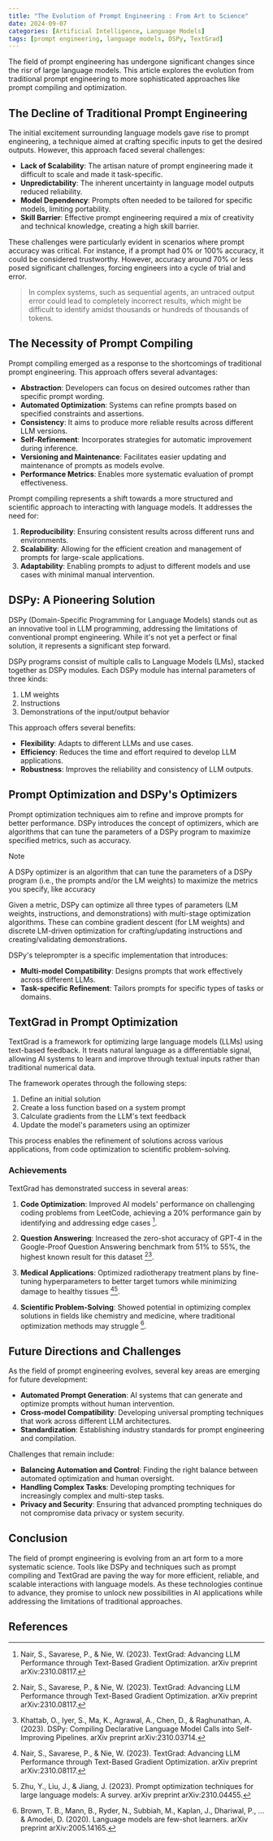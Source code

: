 ```yaml
---
title: "The Evolution of Prompt Engineering : From Art to Science"
date: 2024-09-07
categories: [Artificial Intelligence, Language Models]
tags: [prompt engineering, language models, DSPy, TextGrad]
---
```



The field of prompt engineering has undergone significant changes since the risr of large language models. This article explores the evolution from traditional prompt engineering to more sophisticated approaches like prompt compiling and optimization.

## The Decline of Traditional Prompt Engineering

The initial excitement surrounding language models gave rise to prompt engineering, a technique aimed at crafting specific inputs to get the desired outputs. However, this approach faced several challenges:

- **Lack of Scalability**: The artisan nature of prompt engineering made it difficult to scale and made it task-specific.
- **Unpredictability**: The inherent uncertainty in language model outputs reduced reliability.
- **Model Dependency**: Prompts often needed to be tailored for specific models, limiting portability.
- **Skill Barrier**: Effective prompt engineering required a mix of creativity and technical knowledge, creating a high skill barrier.

These challenges were particularly evident in scenarios where prompt accuracy was critical. For instance, if a prompt had 0% or 100% accuracy, it could be considered trustworthy. However, accuracy around 70% or less posed significant challenges, forcing engineers into a cycle of trial and error.

> In complex systems, such as sequential agents, an untraced output error could lead to completely incorrect results, which might be difficult to identify amidst thousands or hundreds of thousands of tokens.

## The Necessity of Prompt Compiling

Prompt compiling emerged as a response to the shortcomings of traditional prompt engineering. This approach offers several advantages:

- **Abstraction**: Developers can focus on desired outcomes rather than specific prompt wording.
- **Automated Optimization**: Systems can refine prompts based on specified constraints and assertions.
- **Consistency**: It aims to produce more reliable results across different LLM versions.
- **Self-Refinement**: Incorporates strategies for automatic improvement during inference.
- **Versioning and Maintenance**: Facilitates easier updating and maintenance of prompts as models evolve.
- **Performance Metrics**: Enables more systematic evaluation of prompt effectiveness.

Prompt compiling represents a shift towards a more structured and scientific approach to interacting with language models. It addresses the need for:

1. **Reproducibility**: Ensuring consistent results across different runs and environments.
2. **Scalability**: Allowing for the efficient creation and management of prompts for large-scale applications.
3. **Adaptability**: Enabling prompts to adjust to different models and use cases with minimal manual intervention.

## DSPy: A Pioneering Solution

DSPy (Domain-Specific Programming for Language Models) stands out as an innovative tool in LLM programming, addressing the limitations of conventional prompt engineering. While it's not yet a perfect or final solution, it represents a significant step forward.

DSPy programs consist of multiple calls to Language Models (LMs), stacked together as DSPy modules. Each DSPy module has internal parameters of three kinds:

1. LM weights
2. Instructions
3. Demonstrations of the input/output behavior

This approach offers several benefits:

- **Flexibility**: Adapts to different LLMs and use cases.
- **Efficiency**: Reduces the time and effort required to develop LLM applications.
- **Robustness**: Improves the reliability and consistency of LLM outputs.

## Prompt Optimization and DSPy's Optimizers

Prompt optimization techniques aim to refine and improve prompts for better performance. DSPy introduces the concept of optimizers, which are algorithms that can tune the parameters of a DSPy program to maximize specified metrics, such as accuracy.

> [!NOTE]
> A DSPy optimizer is an algorithm that can tune the parameters of a DSPy program (i.e., the prompts and/or the LM weights) to maximize the metrics you specify, like accuracy

Given a metric, DSPy can optimize all three types of parameters (LM weights, instructions, and demonstrations) with multi-stage optimization algorithms. These can combine gradient descent (for LM weights) and discrete LM-driven optimization for crafting/updating instructions and creating/validating demonstrations.

DSPy's teleprompter is a specific implementation that introduces:

- **Multi-model Compatibility**: Designs prompts that work effectively across different LLMs.
- **Task-specific Refinement**: Tailors prompts for specific types of tasks or domains.

## TextGrad in Prompt Optimization

TextGrad is a framework for optimizing large language models (LLMs) using text-based feedback. It treats natural language as a differentiable signal, allowing AI systems to learn and improve through textual inputs rather than traditional numerical data.

The framework operates through the following steps:

1. Define an initial solution
2. Create a loss function based on a system prompt
3. Calculate gradients from the LLM's text feedback
4. Update the model's parameters using an optimizer

This process enables the refinement of solutions across various applications, from code optimization to scientific problem-solving.

### Achievements

TextGrad has demonstrated success in several areas:

1. **Code Optimization**: Improved AI models' performance on challenging coding problems from LeetCode, achieving a 20% performance gain by identifying and addressing edge cases [^1].

2. **Question Answering**: Increased the zero-shot accuracy of GPT-4 in the Google-Proof Question Answering benchmark from 51% to 55%, the highest known result for this dataset [^1][^2].

3. **Medical Applications**: Optimized radiotherapy treatment plans by fine-tuning hyperparameters to better target tumors while minimizing damage to healthy tissues [^1][^3].

4. **Scientific Problem-Solving**: Showed potential in optimizing complex solutions in fields like chemistry and medicine, where traditional optimization methods may struggle [^4].

## Future Directions and Challenges

As the field of prompt engineering evolves, several key areas are emerging for future development:

- **Automated Prompt Generation**: AI systems that can generate and optimize prompts without human intervention.
- **Cross-model Compatibility**: Developing universal prompting techniques that work across different LLM architectures.
- **Standardization**: Establishing industry standards for prompt engineering and compilation.

Challenges that remain include:

- **Balancing Automation and Control**: Finding the right balance between automated optimization and human oversight.
- **Handling Complex Tasks**: Developing prompting techniques for increasingly complex and multi-step tasks.
- **Privacy and Security**: Ensuring that advanced prompting techniques do not compromise data privacy or system security.

## Conclusion

The field of prompt engineering is evolving from an art form to a more systematic science. Tools like DSPy and techniques such as prompt compiling and TextGrad are paving the way for more efficient, reliable, and scalable interactions with language models. As these technologies continue to advance, they promise to unlock new possibilities in AI applications while addressing the limitations of traditional approaches.

## References

[^1]: Nair, S., Savarese, P., & Nie, W. (2023). TextGrad: Advancing LLM Performance through Text-Based Gradient Optimization. arXiv preprint arXiv:2310.08117.
[^2]: Khattab, O., Iyer, S., Ma, K., Agrawal, A., Chen, D., & Raghunathan, A. (2023). DSPy: Compiling Declarative Language Model Calls into Self-Improving Pipelines. arXiv preprint arXiv:2310.03714.
[^3]: Zhu, Y., Liu, J., & Jiang, J. (2023). Prompt optimization techniques for large language models: A survey. arXiv preprint arXiv:2310.04455.
[^4]: Brown, T. B., Mann, B., Ryder, N., Subbiah, M., Kaplan, J., Dhariwal, P., ... & Amodei, D. (2020). Language models are few-shot learners. arXiv preprint arXiv:2005.14165.
